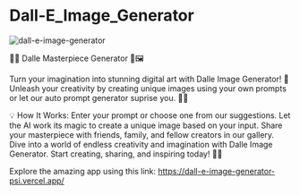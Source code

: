 # Dall-E_Image_Generator

![dall-e-image-generator](https://github.com/kh-mahmoud/Dall-E_Image_Generator/assets/97807779/3ab1dbcb-e067-4932-8ab6-b0d746764bdd)


🎨🤖 Dalle Masterpiece Generator 🚀🖼️

Turn your imagination into stunning digital art with Dalle Image Generator! 🌟 Unleash your creativity by creating unique images using your own prompts or let our auto prompt generator suprise  you. 🎨✨

💡 How It Works:
Enter your prompt or choose one from our suggestions.
Let the AI work its magic to create a unique image based on your input.
Share your masterpiece with friends, family, and fellow creators in our gallery.
Dive into a world of endless creativity and imagination with Dalle Image Generator. Start creating, sharing, and inspiring today! 🚀🎨

Explore the amazing app using this link: https://dall-e-image-generator-psi.vercel.app/

 
